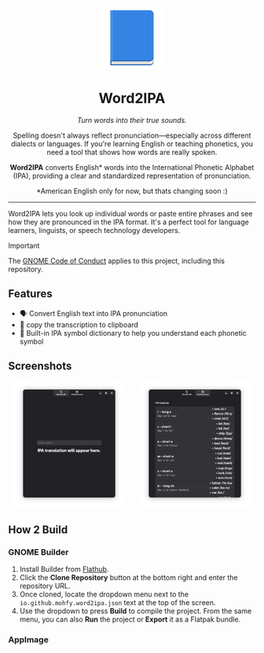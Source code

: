 <p align="center">
  <img src="data/icons/hicolor/scalable/apps/io.github.mohfy.word2ipa.svg" alt="Word2IPA Logo" height="128">
</p>

<h1 align="center">Word2IPA</h1>
<p align="center"><em>Turn words into their true sounds.</em></p>

<p align="center">
  Spelling doesn't always reflect pronunciation—especially across different dialects or languages.
  If you're learning English or teaching phonetics, you need a tool that shows how words are really spoken.
</p>

<p align="center">
  <strong>Word2IPA</strong> converts English* words into the International Phonetic Alphabet (IPA),
  providing a clear and standardized representation of pronunciation.
</p>

<p align="center">
  *American English only for now, but thats changing soon :)
</p>



---


Word2IPA lets you look up individual words or paste entire phrases and see how they are pronounced in the IPA format. It's a perfect tool for language learners, linguists, or speech technology developers.

> [!IMPORTANT]
> The [GNOME Code of Conduct](https://conduct.gnome.org) applies to this project, including this repository.

## Features

- 🗣 Convert English text into IPA pronunciation
- 💾 copy the transcription to clipboard
- 📙 Built-in IPA symbol dictionary to help you understand each phonetic symbol

## Screenshots
<p align="center">
  <img src="screenshots/first page.png" alt="first page screenshot" style="width:45%; margin-right: 5%;">
  <img src="screenshots/second page.png" alt="second page screenshot" style="width:45%;">
</p>

## How 2 Build
### GNOME Builder
1. Install Builder from [Flathub](https://flathub.org/apps/org.gnome.Builder).
2. Click the **Clone Repository** button at the bottom right and enter the repository URL.
3. Once cloned, locate the dropdown menu next to the `io.github.mohfy.word2ipa.json` text at the top of the screen.
4. Use the dropdown to press **Build** to compile the project. From the same menu, you can also **Run** the project or **Export** it as a Flatpak bundle.

### AppImage



